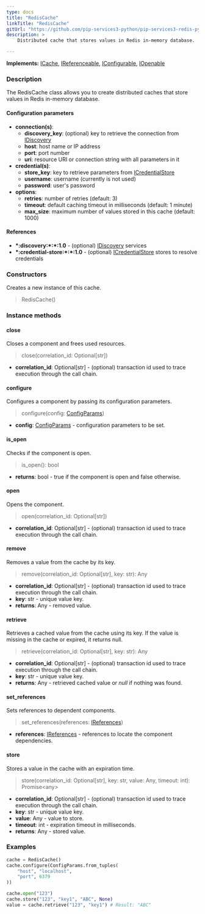 ```yaml
---
type: docs
title: "RedisCache"
linkTitle: "RedisCache"
gitUrl: "https://github.com/pip-services3-python/pip-services3-redis-python"
description: >
    Distributed cache that stores values in Redis in-memory database.

---
```


**Implements:** [ICache](../../../components/cache/icache), [IReferenceable](../../../commons/refer/ireferenceable), [IConfigurable](../../../commons/config/iconfigurable), [IOpenable](../../../commons/run/iopenable)

### Description

The RedisCache class allows you to create distributed caches that store values in Redis in-memory database.

#### Configuration parameters

- **connection(s)**:           
    - **discovery_key**: (optional) key to retrieve the connection from [IDiscovery](../../../components/connect/idiscovery)
    - **host**: host name or IP address
    - **port**: port number
    - **uri**: resource URI or connection string with all parameters in it
- **credential(s)**:
    - **store_key**: key to retrieve parameters from [ICredentialStore](../../../components/auth/icredential_store)
    - **username**: username (currently is not used)
    - **password**: user's password
- **options**:
    - **retries**: number of retries (default: 3)
    - **timeout**: default caching timeout in milliseconds (default: 1 minute)
    - **max_size**: maximum number of values stored in this cache (default: 1000)     


#### References
- **\*:discovery:\*:\*:1.0** - (optional) [IDiscovery](../../../components/connect/idiscovery) services
- **\*:credential-store:\*:\*:1.0** - (optional) [ICredentialStore](../../../components/auth/icredential_store) stores to resolve credentials

### Constructors
Creates a new instance of this cache.

> RedisCache()


### Instance methods

#### close
Closes a component and frees used resources.

> close(correlation_id: Optional[str])

- **correlation_id**: Optional[str] - (optional) transaction id used to trace execution through the call chain.


#### configure
Configures a component by passing its configuration parameters.

> configure(config: [ConfigParams](../../../commons/config/config_params))

- **config**: [ConfigParams](../../../commons/config/config_params) - configuration parameters to be set.


#### is_open
Checks if the component is open.

> is_open(): bool

- **returns**: bool - true if the component is open and false otherwise.

#### open
Opens the component.

> open(correlation_id: Optional[str])

- **correlation_id**: Optional[str] - (optional) transaction id used to trace execution through the call chain.

#### remove
Removes a value from the cache by its key.

> remove(correlation_id: Optional[str], key: str): Any

- **correlation_id**: Optional[str] - (optional) transaction id used to trace execution through the call chain.
- **key**: str - unique value key.
- **returns**: Any - removed value.

#### retrieve
Retrieves a cached value from the cache using its key.
If the value is missing in the cache or expired, it returns null.

> retrieve(correlation_id: Optional[str], key: str): Any

- **correlation_id**: Optional[str] - (optional) transaction id used to trace execution through the call chain.
- **key**: str - unique value key.
- **returns**: Any - retrieved cached value or *null* if nothing was found.

#### set_references
Sets references to dependent components.

> set_references(references: [IReferences](../../../commons/refer/ireferences))

- **references**: [IReferences](../../../commons/refer/ireferences) - references to locate the component dependencies.


#### store
Stores a value in the cache with an expiration time.

> store(correlation_id: Optional[str], key: str, value: Any, timeout: int): Promise\<any\>

- **correlation_id**: Optional[str] - (optional) transaction id used to trace execution through the call chain.
- **key**: str - unique value key.
- **value**: Any - value to store.
- **timeout**: int - expiration timeout in milliseconds.
- **returns**: Any - stored value.


### Examples
```python
cache = RedisCache()
cache.configure(ConfigParams.from_tuples(
    "host", "localhost",
    "port", 6379
))

cache.open("123")
cache.store("123", "key1", "ABC", None)
value = cache.retrieve("123", "key1") # Result: "ABC"

```
